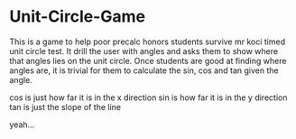 # Unit-Circle-Game
This is a game to help poor precalc honors students survive mr koci timed unit circle test.
It drill the user with angles and asks them to show where that angles lies on the unit circle.
Once students are good at finding where angles are, it is trivial for them to calculate the sin, cos and tan
given the angle. 

cos is just how far it is in the x direction 
sin is how far it is in the y direction
tan is just the slope of the line

yeah...
